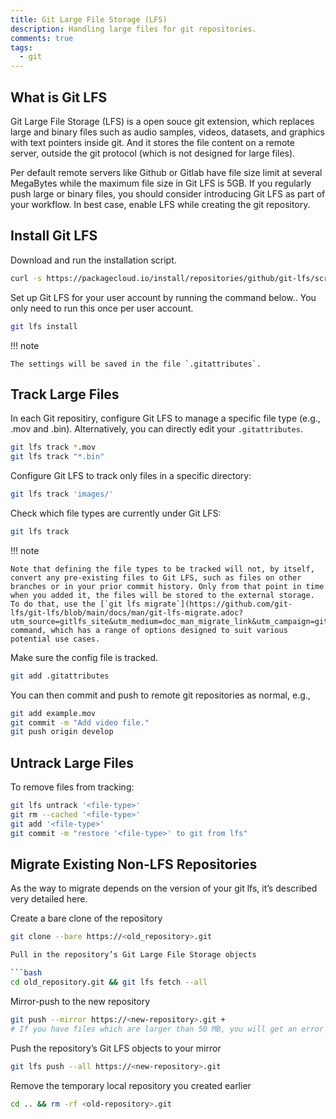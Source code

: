 ```yaml
---
title: Git Large File Storage (LFS)
description: Handling large files for git repositories.
comments: true
tags:
  - git
---
```


## What is Git LFS

Git Large File Storage (LFS) is a open souce git extension, which replaces large and binary files such as audio samples, videos, datasets, and graphics with text pointers inside git. And it stores the file content on a remote server, outside the git protocol (which is not designed for large files).

Per default remote servers like Github or Gitlab have file size limit at several MegaBytes while the maximum file size in Git LFS is 5GB.
If you regularly push large or binary files, you should consider introducing Git LFS as part of your workflow.
In best case, enable LFS while creating the git repository.

## Install Git LFS

Download and run the installation script.

```bash
curl -s https://packagecloud.io/install/repositories/github/git-lfs/script.deb.sh | sudo bash
```
Set up Git LFS for your user account by running the command below.. You only need to run this once per user account.

```bash
git lfs install
```

!!! note

    The settings will be saved in the file `.gitattributes`.

## Track Large Files

In each Git repositiry, configure Git LFS to manage a specific file type (e.g., .mov and .bin). Alternatively, you can directly edit your `.gitattributes`.

```bash
git lfs track *.mov
git lfs track "*.bin"
```

Configure Git LFS to track only files in a specific directory:

```bash
git lfs track 'images/'
```

Check which file types are currently under Git LFS:

```bash
git lfs track
```

!!! note

    Note that defining the file types to be tracked will not, by itself, convert any pre-existing files to Git LFS, such as files on other branches or in your prior commit history. Only from that point in time when you added it, the files will be stored to the external storage.
    To do that, use the [`git lfs migrate`](https://github.com/git-lfs/git-lfs/blob/main/docs/man/git-lfs-migrate.adoc?utm_source=gitlfs_site&utm_medium=doc_man_migrate_link&utm_campaign=gitlfs) command, which has a range of options designed to suit various potential use cases.

Make sure the config file is tracked.

```bash
git add .gitattributes
```

You can then commit and push to remote git repositories as normal, e.g.,

```bash
git add example.mov
git commit -m "Add video file."
git push origin develop
```

## Untrack Large Files

To remove files from tracking:

```bash
git lfs untrack '<file-type>'
git rm --cached '<file-type>'
git add '<file-type>'
git commit -m "restore '<file-type>' to git from lfs"
```

## Migrate Existing Non-LFS Repositories

As the way to migrate depends on the version of your git lfs, it’s described very detailed here.

Create a bare clone of the repository

```bash
git clone --bare https://<old_repository>.git

Pull in the repository’s Git Large File Storage objects

```bash
cd old_repository.git && git lfs fetch --all
```

Mirror-push to the new repository

```bash
git push --mirror https://<new-repository>.git +
# If you have files which are larger than 50 MB, you will get an error if you have files which exceed file size limit.
```

Push the repository’s Git LFS objects to your mirror

```bash
git lfs push --all https://<new-repository>.git
```

Remove the temporary local repository you created earlier

```bash
cd .. && rm -rf <old-repository>.git
```
